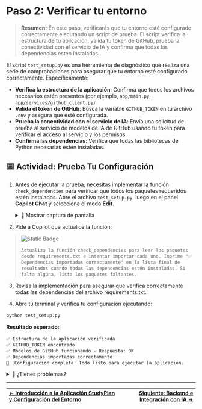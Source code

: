 # Paso 2: Verificar tu entorno

> **Resumen:**
> En este paso, verificarás que tu entorno esté configurado correctamente ejecutando un script de prueba. El script verifica la estructura de tu aplicación, valida tu token de GitHub, prueba la conectividad con el servicio de IA y confirma que todas las dependencias estén instaladas.

El script `test_setup.py` es una herramienta de diagnóstico que realiza una serie de comprobaciones para asegurar que tu entorno esté configurado correctamente. Específicamente:

* **Verifica la estructura de la aplicación**: Confirma que todos los archivos necesarios estén presentes (por ejemplo, `app/main.py`, `app/services/github_client.py`).
* **Valida el token de GitHub**: Busca la variable `GITHUB_TOKEN` en tu archivo `.env` y asegura que esté configurada.
* **Prueba la conectividad con el servicio de IA**: Envía una solicitud de prueba al servicio de modelos de IA de GitHub usando tu token para verificar el acceso al servicio y los permisos.
* **Confirma las dependencias**: Verifica que todas las bibliotecas de Python necesarias estén instaladas.

## ⌨️ Actividad: Prueba Tu Configuración

1. Antes de ejecutar la prueba, necesitas implementar la función `check_dependencies` para verificar que todos los paquetes requeridos estén instalados. Abre el archivo `test_setup.py`, luego en el panel **Copilot Chat** y selecciona el modo **Edit**.

   <details>
      <summary>📸 Mostrar captura de pantalla</summary>
      <img src="../../images/2-edit-mode.png" alt="Captura de pantalla de la pestaña Ports" />
   </details>

2. Pide a Copilot que actualice la función:

  > ![Static Badge](https://img.shields.io/badge/-Prompt-text?style=social\&logo=github%20copilot)
  >
  > ```prompt
  > Actualiza la función check_dependencies para leer los paquetes desde requirements.txt e intentar importar cada uno. Imprime "✅ Dependencias importadas correctamente" en la lista final de resultados cuando todas las dependencias estén instaladas. Si falta alguna, lista los paquetes faltantes.
  > ```

3. Revisa la implementación para asegurar que verifica correctamente todas las dependencias del archivo requirements.txt.

4. Abre tu terminal y verifica tu configuración ejecutando:

```bash
python test_setup.py
```

**Resultado esperado:**

```text
✅ Estructura de la aplicación verificada
✅ GITHUB_TOKEN encontrado
✅ Modelos de GitHub funcionando - Respuesta: OK  
✅ Dependencias importadas correctamente
🎉 ¡Configuración completa! Todo listo para ejecutar la aplicación.
```

<details>
  <summary>🤷 ¿Tienes problemas?</summary>

1. **Problemas con el token de GitHub:**

   * Asegúrate de que está copiado correctamente (sin espacios adicionales)
   * Confirma que el alcance `read:user` está habilitado
   * Usa un token clásico, no de grano fino

2. **Errores de dependencia:**

```bash
# Actualiza pip
python -m pip install --upgrade pip

# Reinstala las dependencias
pip install -r requirements.txt
```

3. **Python no encontrado localmente:**

   * Windows: Instala desde [python.org](https://python.org)
   * Asegúrate de que la versión de Python sea 3.9 o superior

</details>

---

| [← Introducción a la Aplicación StudyPlan y Configuración del Entorno](01-step.md) | [Siguiente: Backend e Integración con IA →](03-step.md) |
|:-----------------------------------|------------------------------------------:|
